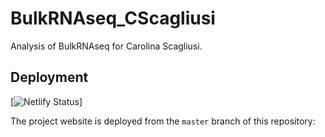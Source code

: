 # BulkRNAseq_CScagliusi

Analysis of BulkRNAseq for Carolina Scagliusi.

## Deployment

[![Netlify Status](https://api.netlify.com/api/v1/badges/24207041-d22e-415e-b859-5bd7db51d63f/deploy-status)]

The project website is deployed from the `master` branch of this repository:

